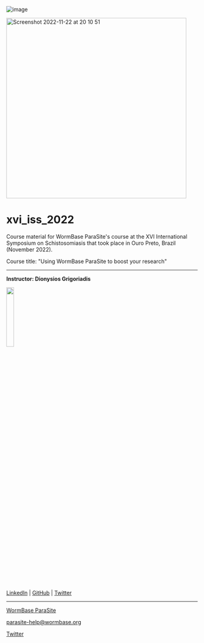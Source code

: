 ![image](https://user-images.githubusercontent.com/33452269/203411445-a00235f5-6e54-4136-8566-9466bb96b766.png)

<img width="474" alt="Screenshot 2022-11-22 at 20 10 51" src="https://user-images.githubusercontent.com/33452269/203411730-8c859153-e2b2-4bca-a8fe-13e65cceb903.png">

# xvi_iss_2022
Course material for WormBase ParaSite's course at the XVI International Symposium on Schistosomiasis that took place in Ouro Preto, Brazil (November 2022).

Course title:  "Using WormBase ParaSite to boost your research"

---

**Instructor: Dionysios Grigoriadis**

<img src="https://user-images.githubusercontent.com/33452269/203410464-2e7ee497-f515-4ed9-b601-51fbe7b2f932.png"  width="20%">

[LinkedIn](https://uk.linkedin.com/in/digrigor) | [GitHub](https://github.com/digrigor) | [Twitter](https://twitter.com/digrigor)

---

[WormBase ParaSite](https://parasite.wormbase.org/index.html)

parasite-help@wormbase.org

[Twitter](https://twitter.com/WBParaSite?ref_src=twsrc%5Etfw%7Ctwcamp%5Eembeddedtimeline%7Ctwterm%5Escreen-name%3AWBParaSite%7Ctwcon%5Es1_c1)
